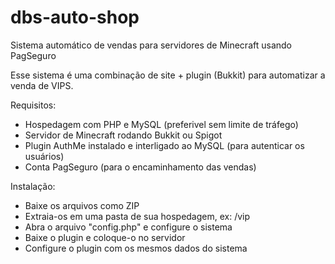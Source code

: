# dbs-auto-shop
Sistema automático de vendas para servidores de Minecraft usando PagSeguro

Esse sistema é uma combinação de site + plugin (Bukkit) para automatizar a venda de VIPS.

Requisitos:
- Hospedagem com PHP e MySQL (preferivel sem limite de tráfego)
- Servidor de Minecraft rodando Bukkit ou Spigot
- Plugin AuthMe instalado e interligado ao MySQL (para autenticar os usuários)
- Conta PagSeguro (para o encaminhamento das vendas)

Instalação:
- Baixe os arquivos como ZIP
- Extraia-os em uma pasta de sua hospedagem, ex: /vip
- Abra o arquivo "config.php" e configure o sistema
- Baixe o plugin e coloque-o no servidor
- Configure o plugin com os mesmos dados do sistema
